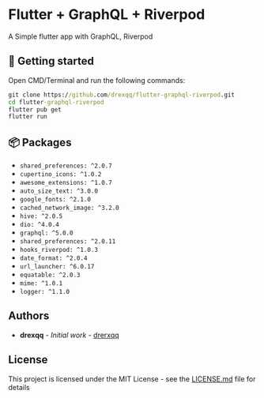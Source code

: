 # Flutter + GraphQL + Riverpod

A Simple flutter app with GraphQL, Riverpod

## 🔻 Getting started

Open CMD/Terminal and run the following commands:
```cmd
git clone https://github.com/drexqq/flutter-graphql-riverpod.git
cd flutter-graphql-riverpod
flutter pub get
flutter run
```

## 📦 Packages
- `shared_preferences: ^2.0.7`
- `cupertino_icons: ^1.0.2`
- `awesome_extensions: ^1.0.7`
- `auto_size_text: ^3.0.0`
- `google_fonts: ^2.1.0`
- `cached_network_image: ^3.2.0`
- `hive: ^2.0.5`
- `dio: ^4.0.4`
- `graphql: ^5.0.0`
- `shared_preferences: ^2.0.11`
- `hooks_riverpod: ^1.0.3`
- `date_format: ^2.0.4`
- `url_launcher: ^6.0.17`
- `equatable: ^2.0.3`
- `mime: ^1.0.1`
- `logger: ^1.1.0`

## Authors

* **drexqq** - *Initial work* - [drerxqq](https://github.com/drexqq)

## License

This project is licensed under the MIT License - see the [LICENSE.md](LICENSE.md) file for details
